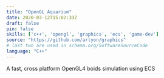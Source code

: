 ```yaml
---
title: "OpenGL Aquarium"
date: 2020-03-12T15:02:33Z
draft: false
pin: false
skills: ['c++', 'opengl', 'graphics', 'ecs', 'game-dev']
source: "https://github.com/arlyon/graphics"
# last two are used in schema.org/SoftwareSourceCode
language: "C++"
---
```


A fast, cross platform OpenGL4 boids simulation using ECS 

